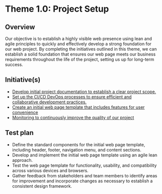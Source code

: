 # Theme 1.0: Project Setup
## Overview
Our objective is to establish a highly visible web presence using lean and agile principles to quickly and effectively
develop a strong foundation for our web project. By completing the initiatives outlined in this theme, we can establish a
solid foundation that ensures our web page meets our business requirements throughout the life of the project, setting
us up for long-term success.
## Initiative(s)

* [Develop initial project documentation to establish a clear project scope.](https://github.com/lucast233/mywebclass-agile-docs/blob/main/documentation/theme_1/initiatives/initiative_basic_webpage_template.md)
* [Set up the CI/CD DevOps processes to ensure efficient and collaborative development practices.](https://github.com/lucast233/mywebclass-agile-docs/blob/main/documentation/theme_1/initiatives/initiative_devops.md)
* [Create an initial web page template that includes features for user convenience](https://github.com/lucast233/mywebclass-agile-docs/blob/main/documentation/theme_1/initiatives/initiative_webpage_template.md)
* [Monitoring to continuously improve the quality of our project](https://github.com/lucast233/mywebclass-agile-docs/blob/main/documentation/theme_1/initiatives/monitoring_template.md)
  
## Test plan
- Define the standard components for the initial web page template, including header, footer, navigation menu, and content sections.
- Develop and implement the initial web page template using an agile lean approach.
- Test the web page template for functionality, usability, and compatibility across various devices and browsers.
- Gather feedback from stakeholders and team members to identify areas for improvement and incorporate changes as necessary to establish a consistent design framework.
